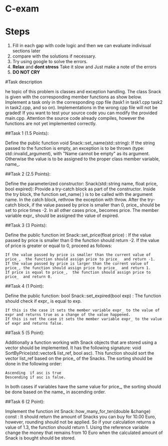 # C-exam

# Steps

1. Fill in each gap with code logic and then we can evaluate indivisual sections later
2. compare with the solutions if necessary.
3. Try using google to solve the errors.
4. **Relax** and **dont stress** Take it slow and Just make a note of the errors
5. **DO NOT CRY**


#Task description

he topic of this problem is classes and exception handling. The class Snack is given with the corresponding  member functions as show below. Implement a task only in the corresponding cpp file (task1 in task1.cpp task2 in task2.cpp, and so on). Implementations in the wrong cpp file will not be graded! If you want to test your source code you can modify the provided main.cpp. Attention the source code already compiles, however the functions are not yet implemented correctly.

##Task 1 (1.5 Points):

Define the public function void Snack::set_name(std::string):
 If the string passed to the function is empty, an exception is to be thrown (type: std::invalid_argument), with "Name cannot be empty" as its argument. Otherwise the value is to be assigned to the proper class member variable, name_.


##Task 2 (2.5 Points):

Define the parameterized constructor: Snack(std::string name, float price, bool expired):
Provide a try-catch block as part of the constructor. Inside the try block, the function set_name( ) is to be called with the argument name. In the catch block, rethrow the exception with throw.
After the try-catch block, if the value passed by price is smaller than 0, price_ should be set to price times -2. In all other cases price_ becomes price. 
The member variable expr_ should be assigned the value of expired.

##Task 3 (3 Points):

Define the public function int Snack::set_price(float price) :
If the value passed by price is smaller than 0 the function should return -2.
If the value of price is greater or equal to 0, proceed as follows:

    If the value passed by price is smaller than the current value of price_,  the function should assign price to price_  and return -1.
    If the value passed by price is larger than the current value of price_, the function should assign price to price_  and return 1.
    If price is equal to price_,  the function should assign price to price_  and return 0.

##Task 4 (1 Point):

Define the public function: bool Snack::set_expired(bool exp) :
The function should check if  expr_  is equal to exp.

    If this is the case it sets the member variable expr_ to the value of expr and returns true as a change of the value happened.
    If this is not the case it sets the member variable expr_ to the value of expr and returns false.


##Task 5 (5 Point):

  Additionally a function working with Snack objects that are stored using a vector should be implemented. It has the following signature: void SortByPrice(std::vector<Snack>& list_ref, bool asc).
This function should sort the vector list_ref  based on the price_ of the Snacks. The sorting should be done in the following order:

    Ascending  if asc is true
    Descending if asc is false. 

In both cases if variables have the same value for price_, the sorting should be done based on the name_ in ascending order.

##Task 6 (2 Point):

  Implement the function int Snack::how_many_for_ten(double &change) const :
It should return the amount of Snacks you can buy for 10.00 Euro, however, rounding should not be applied. So if your calculation returns a value of 1.3, the function should return 1.  Using the reference variable change the money that remains from 10 Euro when the calculated amount of Snack is bought should be stored.
